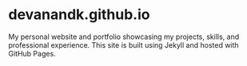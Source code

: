 # devanandk.github.io
My personal website and portfolio showcasing my projects, skills, and professional experience. This site is built using Jekyll and hosted with GitHub Pages.
